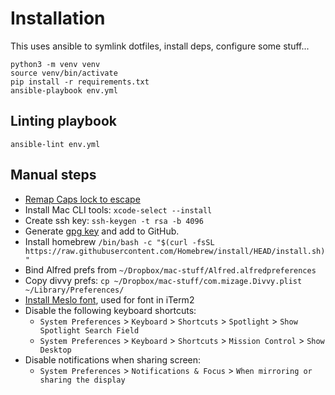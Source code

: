# Installation
This uses ansible to symlink dotfiles, install deps, configure some stuff...

```
python3 -m venv venv
source venv/bin/activate
pip install -r requirements.txt
ansible-playbook env.yml
```

## Linting playbook
```
ansible-lint env.yml
```

## Manual steps
 * [Remap Caps lock to escape](https://www.google.com/url?sa=t&rct=j&q=&esrc=s&source=web&cd=&cad=rja&uact=8&ved=2ahUKEwig-dmL3KPtAhXvt1kKHX9aDocQFjACegQIBRAC&url=https%3A%2F%2Fwww.jeffgeerling.com%2Fblog%2F2017%2Fremapping-caps-lock-key-escape-macos-sierra&usg=AOvVaw3GYqMsd5tKKMHw73AY_tMf)
 * Install Mac CLI tools: `xcode-select --install`
 * Create ssh key: `ssh-keygen -t rsa -b 4096`
 * Generate [gpg key](https://docs.github.com/en/authentication/managing-commit-signature-verification/generating-a-new-gpg-key) and add to GitHub.
 * Install homebrew `/bin/bash -c "$(curl -fsSL https://raw.githubusercontent.com/Homebrew/install/HEAD/install.sh)"`
 * Bind Alfred prefs from `~/Dropbox/mac-stuff/Alfred.alfredpreferences`
 * Copy divvy prefs: `cp ~/Dropbox/mac-stuff/com.mizage.Divvy.plist ~/Library/Preferences/`
 * [Install Meslo font](https://github.com/powerline/fonts/blob/master/Meslo%20Dotted/Meslo%20LG%20L%20DZ%20Regular%20for%20Powerline.ttf?raw=true), used for font in iTerm2
 * Disable the following keyboard shortcuts:
   * `System Preferences` > `Keyboard` > `Shortcuts` > `Spotlight` > `Show Spotlight Search Field`
   * `System Preferences` > `Keyboard` > `Shortcuts` > `Mission Control` > `Show Desktop`
 * Disable notifications when sharing screen:
   * `System Preferences` > `Notifications & Focus` > `When mirroring or sharing the display`
